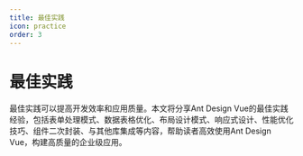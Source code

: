 ```yaml
---
title: 最佳实践
icon: practice
order: 3
---
```


# 最佳实践

最佳实践可以提高开发效率和应用质量。本文将分享Ant Design Vue的最佳实践经验，包括表单处理模式、数据表格优化、布局设计模式、响应式设计、性能优化技巧、组件二次封装、与其他库集成等内容，帮助读者高效使用Ant Design Vue，构建高质量的企业级应用。
